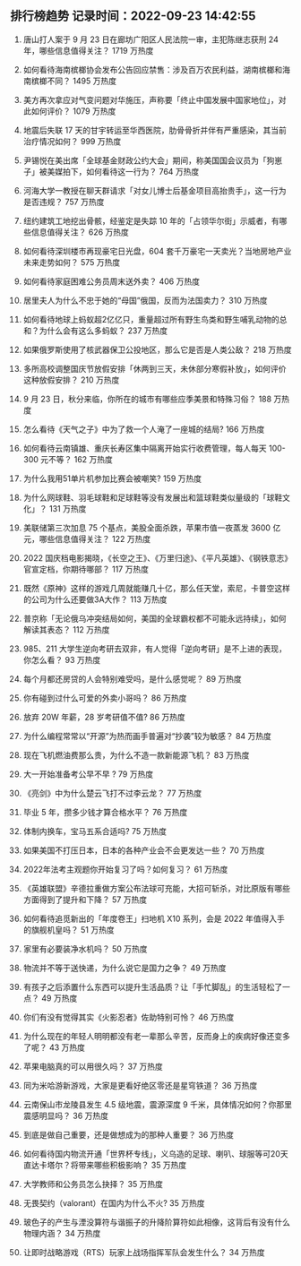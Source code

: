 
## 排行榜趋势 记录时间：2022-09-23 14:42:55
  
  1. 唐山打人案于 9 月 23 日在廊坊广阳区人民法院一审，主犯陈继志获刑 24 年，哪些信息值得关注？ 1719 万热度
    
  2. 如何看待海南槟榔协会发布公告回应禁售：涉及百万农民利益，湖南槟榔和海南槟榔不同？ 1495 万热度
    
  3. 美方再次拿应对气变问题对华施压，声称要「终止中国发展中国家地位」，对此如何评价？ 1079 万热度
    
  4. 地震后失联 17 天的甘宇转运至华西医院，肋骨骨折并伴有严重感染，其当前治疗情况如何？ 999 万热度
    
  5. 尹锡悦在美出席「全球基金财政公约大会」期间，称美国国会议员为「狗崽子」被美媒拍下，如何看待这一行为？ 764 万热度
    
  6. 河海大学一教授在聊天群请求「对女儿博士后基金项目高抬贵手」，这一行为是否违规？ 757 万热度
    
  7. 纽约建筑工地挖出骨骸，经鉴定是失踪 10 年的「占领华尔街」示威者，有哪些信息值得关注？ 626 万热度
    
  8. 如何看待深圳楼市再现豪宅日光盘，604 套千万豪宅一天卖光？当地房地产业未来走势如何？ 575 万热度
    
  9. 如何看待家庭困难公务员周末送外卖？ 406 万热度
    
  10. 居里夫人为什么不忠于她的“母国”俄国，反而为法国卖力？ 310 万热度
    
  11. 如何看待地球上蚂蚁超2亿亿只，重量超过所有野生鸟类和野生哺乳动物的总和？为什么会有这么多蚂蚁？ 237 万热度
    
  12. 如果俄罗斯使用了核武器保卫公投地区，那么它是否是人类公敌？ 218 万热度
    
  13. 多所高校调整国庆节放假安排「休两到三天，未休部分寒假补放」，如何评价这种放假安排？ 210 万热度
    
  14. 9 月 23 日，秋分来临，你所在的城市有哪些应季美景和特殊习俗？ 188 万热度
    
  15. 怎么看待《天气之子》中为了救一个人淹了一座城的结局? 166 万热度
    
  16. 如何看待云南镇雄、重庆长寿区集中隔离开始实行收费管理，每人每天 100-300 元不等？ 162 万热度
    
  17. 为什么我用51单片机参加比赛会被嘲笑? 159 万热度
    
  18. 为什么网球鞋、羽毛球鞋和足球鞋等没有发展出和篮球鞋类似量级的「球鞋文化」？ 131 万热度
    
  19. 美联储第三次加息 75 个基点，美股全面杀跌，苹果市值一夜蒸发 3600 亿元，哪些信息值得关注？ 122 万热度
    
  20. 2022 国庆档电影揭晓，《长空之王》、《万里归途》、《平凡英雄》、《钢铁意志》官宣定档，你期待哪部？ 117 万热度
    
  21. 既然《原神》这样的游戏几周就能赚几十亿，那么任天堂，索尼，卡普空这样的公司为什么还要做3A大作？ 113 万热度
    
  22. 普京称「无论俄乌冲突结局如何，美国的全球霸权都不可能永远持续」，如何解读其表态？ 112 万热度
    
  23. 985、211 大学生逆向考研去双非，有人觉得「逆向考研」是不上进的表现，你怎么看？ 93 万热度
    
  24. 每个月都还房贷的人会特别难受吗，是什么感觉呢？ 89 万热度
    
  25. 你有碰到过什么可爱的外卖小哥吗？ 86 万热度
    
  26. 放弃 20W 年薪，28 岁考研值不值? 86 万热度
    
  27. 为什么编程常常以“开源”为热而画手普遍对“抄袭”较为敏感？ 84 万热度
    
  28. 现在飞机燃油费那么贵，为什么不造一款新能源飞机？ 83 万热度
    
  29. 大一开始准备考公早不早 ? 79 万热度
    
  30. 《亮剑》中为什么楚云飞打不过李云龙？ 77 万热度
    
  31. 毕业 5 年，攒多少钱才算合格水平？ 76 万热度
    
  32. 体制内换车，宝马五系合适吗? 75 万热度
    
  33. 如果美国不打压日本，日本的各种产业会不会更发达一些？ 70 万热度
    
  34. 2022年法考主观题你开始复习了吗？如何复习？ 61 万热度
    
  35. 《英雄联盟》辛德拉重做方案公布法球可充能，大招可斩杀，对比原版有哪些方面得到了提升和下降？ 57 万热度
    
  36. 如何看待追觅新出的「年度卷王」扫地机 X10 系列，会是 2022 年值得入手的旗舰机皇吗？ 51 万热度
    
  37. 家里有必要装净水机吗？ 50 万热度
    
  38. 物流并不等于送快递，为什么说它是国力之争？ 49 万热度
    
  39. 有孩子之后添置什么东西可以提升生活品质？让「手忙脚乱」的生活轻松了一点？ 49 万热度
    
  40. 你们有没有觉得其实《火影忍者》佐助特别可怜？ 46 万热度
    
  41. 为什么现在的年轻人明明都没有老一辈那么辛苦，反而身上的疾病好像还变多了呢？ 43 万热度
    
  42. 苹果电脑真的可以用很久吗？ 37 万热度
    
  43. 同为米哈游新游戏，大家是更看好绝区零还是星穹铁道？ 36 万热度
    
  44. 云南保山市龙陵县发生 4.5 级地震，震源深度 9 千米，具体情况如何？你那里震感明显吗？ 36 万热度
    
  45. 到底是做自己重要，还是做想成为的那种人重要？ 36 万热度
    
  46. 如何看待国内物流开通「世界杯专线」，义乌造的足球、喇叭、球服等可20天直达卡塔尔？将带来哪些积极影响？ 35 万热度
    
  47. 大学教师和公务员怎么抉择？ 35 万热度
    
  48. 无畏契约（valorant）在国内为什么不火? 35 万热度
    
  49. 玻色子的产生与湮没算符与谐振子的升降阶算符如此相像，这背后有没有什么物理内涵？ 34 万热度
    
  50. 让即时战略游戏（RTS）玩家上战场指挥军队会发生什么？ 34 万热度
    